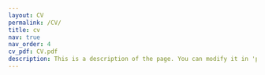 ```yaml
---
layout: CV
permalink: /CV/
title: cv
nav: true
nav_order: 4
cv_pdf: CV.pdf
description: This is a description of the page. You can modify it in 'pages/_cv.md'. You can also change or remove the top pdf download button.
---
```

